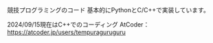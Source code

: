 競技プログラミングのコード
基本的にPythonとC/C++で実装しています。

2024/09/15現在はC++でのコーディング
AtCoder：https://atcoder.jp/users/tempuraguruguru